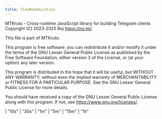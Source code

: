 ```yaml
---
title: SlowModeDuration
---
```


MTKruto - Cross-runtime JavaScript library for building Telegram clients
Copyright (C) 2023-2025 Roj <https://roj.im/>

This file is part of MTKruto.

This program is free software: you can redistribute it and/or modify
it under the terms of the GNU Lesser General Public License as published by
the Free Software Foundation, either version 3 of the License, or
(at your option) any later version.

This program is distributed in the hope that it will be useful,
but WITHOUT ANY WARRANTY; without even the implied warranty of
MERCHANTABILITY or FITNESS FOR A PARTICULAR PURPOSE.  See the
GNU Lesser General Public License for more details.

You should have received a copy of the GNU Lesser General Public License
along with this program.  If not, see <https://www.gnu.org/licenses/>.

<div class="font-mono whitespace-pre"><span class="opacity-50">|</span> <span>&quot;10s&quot;</span>
<span class="opacity-50">|</span> <span>&quot;30s&quot;</span>
<span class="opacity-50">|</span> <span>&quot;1m&quot;</span>
<span class="opacity-50">|</span> <span>&quot;5m&quot;</span>
<span class="opacity-50">|</span> <span>&quot;15m&quot;</span>
<span class="opacity-50">|</span> <span>&quot;1h&quot;</span></div>


